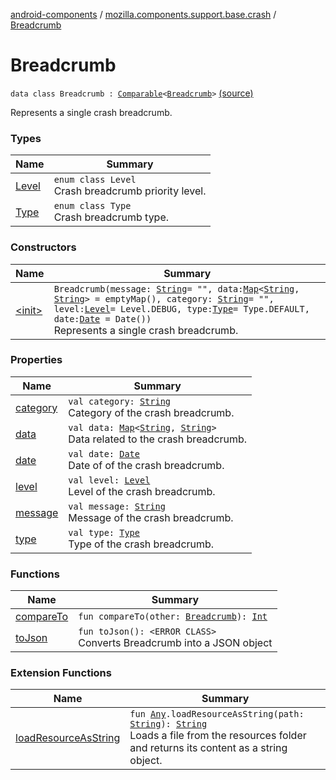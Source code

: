 [android-components](../../index.md) / [mozilla.components.support.base.crash](../index.md) / [Breadcrumb](./index.md)

# Breadcrumb

`data class Breadcrumb : `[`Comparable`](https://kotlinlang.org/api/latest/jvm/stdlib/kotlin/-comparable/index.html)`<`[`Breadcrumb`](./index.md)`>` [(source)](https://github.com/mozilla-mobile/android-components/blob/master/components/support/base/src/main/java/mozilla/components/support/base/crash/Breadcrumb.kt#L19)

Represents a single crash breadcrumb.

### Types

| Name | Summary |
|---|---|
| [Level](-level/index.md) | `enum class Level`<br>Crash breadcrumb priority level. |
| [Type](-type/index.md) | `enum class Type`<br>Crash breadcrumb type. |

### Constructors

| Name | Summary |
|---|---|
| [&lt;init&gt;](-init-.md) | `Breadcrumb(message: `[`String`](https://kotlinlang.org/api/latest/jvm/stdlib/kotlin/-string/index.html)` = "", data: `[`Map`](https://kotlinlang.org/api/latest/jvm/stdlib/kotlin.collections/-map/index.html)`<`[`String`](https://kotlinlang.org/api/latest/jvm/stdlib/kotlin/-string/index.html)`, `[`String`](https://kotlinlang.org/api/latest/jvm/stdlib/kotlin/-string/index.html)`> = emptyMap(), category: `[`String`](https://kotlinlang.org/api/latest/jvm/stdlib/kotlin/-string/index.html)` = "", level: `[`Level`](-level/index.md)` = Level.DEBUG, type: `[`Type`](-type/index.md)` = Type.DEFAULT, date: `[`Date`](http://docs.oracle.com/javase/7/docs/api/java/util/Date.html)` = Date())`<br>Represents a single crash breadcrumb. |

### Properties

| Name | Summary |
|---|---|
| [category](category.md) | `val category: `[`String`](https://kotlinlang.org/api/latest/jvm/stdlib/kotlin/-string/index.html)<br>Category of the crash breadcrumb. |
| [data](data.md) | `val data: `[`Map`](https://kotlinlang.org/api/latest/jvm/stdlib/kotlin.collections/-map/index.html)`<`[`String`](https://kotlinlang.org/api/latest/jvm/stdlib/kotlin/-string/index.html)`, `[`String`](https://kotlinlang.org/api/latest/jvm/stdlib/kotlin/-string/index.html)`>`<br>Data related to the crash breadcrumb. |
| [date](date.md) | `val date: `[`Date`](http://docs.oracle.com/javase/7/docs/api/java/util/Date.html)<br>Date of of the crash breadcrumb. |
| [level](level.md) | `val level: `[`Level`](-level/index.md)<br>Level of the crash breadcrumb. |
| [message](message.md) | `val message: `[`String`](https://kotlinlang.org/api/latest/jvm/stdlib/kotlin/-string/index.html)<br>Message of the crash breadcrumb. |
| [type](type.md) | `val type: `[`Type`](-type/index.md)<br>Type of the crash breadcrumb. |

### Functions

| Name | Summary |
|---|---|
| [compareTo](compare-to.md) | `fun compareTo(other: `[`Breadcrumb`](./index.md)`): `[`Int`](https://kotlinlang.org/api/latest/jvm/stdlib/kotlin/-int/index.html) |
| [toJson](to-json.md) | `fun toJson(): <ERROR CLASS>`<br>Converts Breadcrumb into a JSON object |

### Extension Functions

| Name | Summary |
|---|---|
| [loadResourceAsString](../../mozilla.components.support.test.file/kotlin.-any/load-resource-as-string.md) | `fun `[`Any`](https://kotlinlang.org/api/latest/jvm/stdlib/kotlin/-any/index.html)`.loadResourceAsString(path: `[`String`](https://kotlinlang.org/api/latest/jvm/stdlib/kotlin/-string/index.html)`): `[`String`](https://kotlinlang.org/api/latest/jvm/stdlib/kotlin/-string/index.html)<br>Loads a file from the resources folder and returns its content as a string object. |
